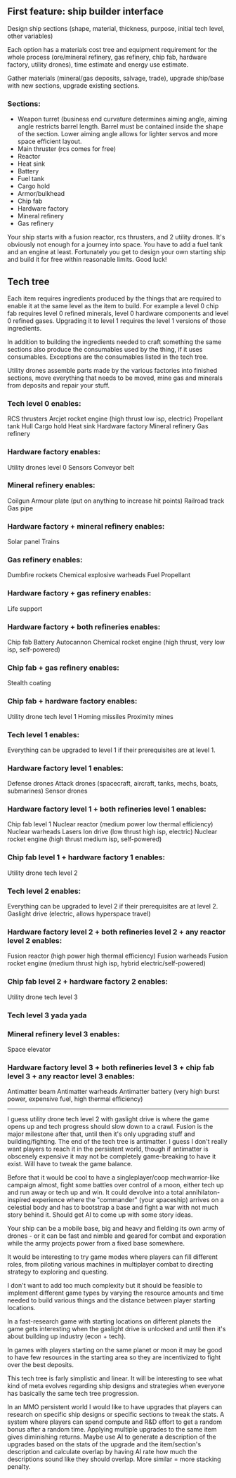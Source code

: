 ## First feature: ship builder interface

Design ship sections (shape, material, thickness, purpose, initial tech level, other variables)

Each option has a materials cost tree and equipment requirement for the whole process (ore/mineral refinery, gas refinery, chip fab, hardware factory, utility drones), time estimate and energy use estimate.

Gather materials (mineral/gas deposits, salvage, trade), upgrade ship/base with new sections, upgrade existing sections.

### Sections:

* Weapon turret (business end curvature determines aiming angle, aiming angle restricts barrel length. Barrel must be contained inside the shape of the section. Lower aiming angle allows for lighter servos and more space efficient layout.
* Main thruster (rcs comes for free)
* Reactor
* Heat sink
* Battery
* Fuel tank
* Cargo hold
* Armor/bulkhead
* Chip fab
* Hardware factory
* Mineral refinery
* Gas refinery

Your ship starts with a fusion reactor, rcs thrusters, and 2 utility drones. It's obviously not enough for a journey into space. You have to add a fuel tank and an engine at least. Fortunately you get to design your own starting ship and build it for free within reasonable limits. Good luck!

## Tech tree

Each item requires ingredients produced by the things that are required to enable it at the same level as the item to build.
For example a level 0 chip fab requires level 0 refined minerals, level 0 hardware components and level 0 refined gases. Upgrading it to level 1 requires the level 1 versions of those ingredients.

In addition to building the ingredients needed to craft something the same sections also produce the consumables used by the thing, if it uses consumables. Exceptions are the consumables listed in the tech tree.

Utility drones assemble parts made by the various factories into finished sections, move everything that needs to be moved, mine gas and minerals from deposits and repair your stuff.

### Tech level 0 enables:
RCS thrusters
Arcjet rocket engine (high thrust low isp, electric)
Propellant tank
Hull
Cargo hold
Heat sink
Hardware factory
Mineral refinery
Gas refinery

### Hardware factory enables:
Utility drones level 0
Sensors
Conveyor belt

### Mineral refinery enables:
Coilgun
Armour plate (put on anything to increase hit points)
Railroad track
Gas pipe

### Hardware factory + mineral refinery enables:
Solar panel
Trains

### Gas refinery enables:
Dumbfire rockets
Chemical explosive warheads
Fuel
Propellant

### Hardware factory + gas refinery enables:
Life support

### Hardware factory + both refineries enables:
Chip fab
Battery
Autocannon
Chemical rocket engine (high thrust, very low isp, self-powered)

### Chip fab + gas refinery enables:
Stealth coating

### Chip fab + hardware factory enables:
Utility drone tech level 1
Homing missiles
Proximity mines

### Tech level 1 enables:
Everything can be upgraded to level 1 if their prerequisites are at level 1.

### Hardware factory level 1 enables:
Defense drones
Attack drones (spacecraft, aircraft, tanks, mechs, boats, submarines)
Sensor drones

### Hardware factory level 1 + both refineries level 1 enables:
Chip fab level 1
Nuclear reactor (medium power low thermal efficiency)
Nuclear warheads
Lasers
Ion drive (low thrust high isp, electric)
Nuclear rocket engine (high thrust medium isp, self-powered)

### Chip fab level 1 + hardware factory 1 enables:
Utility drone tech level 2

### Tech level 2 enables:
Everything can be upgraded to level 2 if their prerequisites are at level 2.
Gaslight drive (electric, allows hyperspace travel)

### Hardware factory level 2 + both refineries level 2 + any reactor level 2 enables:
Fusion reactor (high power high thermal efficiency)
Fusion warheads
Fusion rocket engine (medium thrust high isp, hybrid electric/self-powered)

### Chip fab level 2 + hardware factory 2 enables:
Utility drone tech level 3

### Tech level 3 yada yada

### Mineral refinery level 3 enables:
Space elevator

### Hardware factory level 3 + both refineries level 3 + chip fab level 3 + any reactor level 3 enables:
Antimatter beam
Antimatter warheads
Antimatter battery (very high burst power, expensive fuel, high thermal efficiency)

---

I guess utility drone tech level 2 with gaslight drive is where the game opens up and tech progress should slow down to a crawl. Fusion is the major milestone after that, until then it's only upgrading stuff and building/fighting. The end of the tech tree is antimatter. I guess I don't really want players to reach it in the persistent world, though if antimatter is obscenely expensive it may not be completely game-breaking to have it exist. Will have to tweak the game balance.

Before that it would be cool to have a singleplayer/coop mechwarrior-like campaign almost, fight some battles over control of a moon, either tech up and run away or tech up and win. It could devolve into a total annihilaton-inspired experience where the "commander" (your spaceship) arrives on a celestial body and has to bootstrap a base and fight a war with not much story behind it. Should get AI to come up with some story ideas.

Your ship can be a mobile base, big and heavy and fielding its own army of drones - or it can be fast and nimble and geared for combat and exporation while the army projects power from a fixed base somewhere.

It would be interesting to try game modes where players can fill different roles, from piloting various machines in multiplayer combat to directing strategy to exploring and questing.

I don't want to add too much complexity but it should be feasible to implement different game types by varying the resource amounts and time needed to build various things and the distance between player starting locations.

In a fast-research game with starting locations on different planets the game gets interesting when the gaslight drive is unlocked and until then it's about building up industry (econ + tech).

In games with players starting on the same planet or moon it may be good to have few resources in the starting area so they are incentivized to fight over the best deposits.

This tech tree is farly simplistic and linear. It will be interesting to see what kind of meta evolves regarding ship designs and strategies when everyone has basically the same tech tree progression.

In an MMO persistent world I would like to have upgrades that players can research on specific ship designs or specific sections to tweak the stats. A system where players can spend compute and R&D effort to get a random bonus after a random time. Applying multiple upgrades to the same item gives diminishing returns. Maybe use AI to generate a description of the upgrades based on the stats of the upgrade and the item/section's description and calculate overlap by having AI rate how much the descriptions sound like they should overlap. More similar = more stacking penalty.




